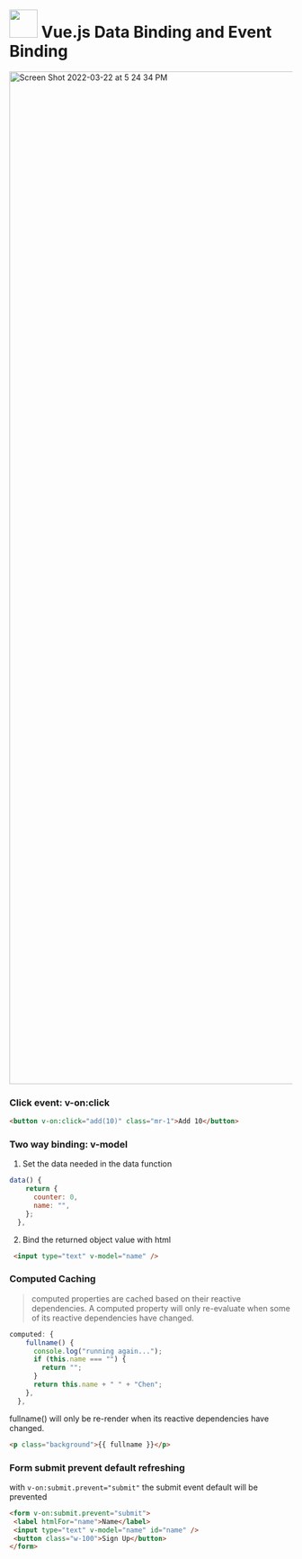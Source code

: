 # <img width="50" src="https://user-images.githubusercontent.com/10693128/159541759-59467dc6-e720-4bff-85cb-bf0f85aa75c2.jpeg" /> Vue.js Data Binding and Event Binding
 
<img width="1800" alt="Screen Shot 2022-03-22 at 5 24 34 PM" src="https://user-images.githubusercontent.com/10693128/159540032-1c15e85a-991c-442f-bed1-69c5c39b28bf.png">

### Click event: v-on:click
```html
<button v-on:click="add(10)" class="mr-1">Add 10</button>
```

### Two way binding: v-model
1. Set the data needed in the data function
```js
data() {
    return {
      counter: 0,
      name: "",
    };
  },
 ```
2. Bind the returned object value with html
```html
 <input type="text" v-model="name" />
```

### Computed Caching
>computed properties are cached based on their reactive dependencies. A computed property will only re-evaluate when some of its reactive dependencies have changed. 
```js
computed: {
    fullname() {
      console.log("running again...");
      if (this.name === "") {
        return "";
      }
      return this.name + " " + "Chen";
    },
  },
```
fullname() will only be re-render when its reactive dependencies have changed.
```html
<p class="background">{{ fullname }}</p>
```

### Form submit prevent default refreshing
with ```v-on:submit.prevent="submit"``` the submit event default will be prevented
```html
<form v-on:submit.prevent="submit">
 <label htmlFor="name">Name</label>
 <input type="text" v-model="name" id="name" />
 <button class="w-100">Sign Up</button>
</form>
```
